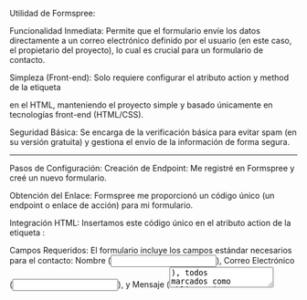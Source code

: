 Utilidad de Formspree:

Funcionalidad Inmediata: Permite que el formulario envíe los datos directamente a un correo electrónico definido por el usuario (en este caso, el propietario del proyecto), lo cual es crucial para un formulario de contacto.

Simpleza (Front-end): Solo requiere configurar el atributo action y method de la etiqueta <form> en el HTML, manteniendo el proyecto simple y basado únicamente en tecnologías front-end (HTML/CSS).

Seguridad Básica: Se encarga de la verificación básica para evitar spam (en su versión gratuita) y gestiona el envío de la información de forma segura.

-----------------------------------------------------------

Pasos de Configuración:
Creación de Endpoint: Me registré en Formspree y creé un nuevo formulario.

Obtención del Enlace: Formspree me proporcionó un código único (un endpoint o enlace de acción) para mi formulario.

Integración HTML: Insertamos este código único en el atributo action de la etiqueta <form>:

<form action="**https://formspree.io/f/xxxxxxxx**" method="POST">

Campos Requeridos: El formulario incluye los campos estándar necesarios para el contacto: Nombre (<input type="text">), Correo Electrónico (<input type="email">), y Mensaje (<textarea>), todos marcados como obligatorios (required).

